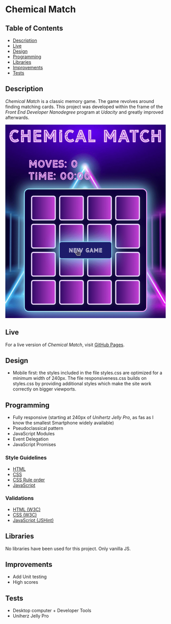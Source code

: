 # Chemical Match

## Table of Contents
- [Description](#description)
- [Live](#live)
- [Design](#design)
- [Programming](#programming)
- [Libraries](#libraries)
- [Improvements](#improvements)
- [Tests](#tests)

## Description
*Chemical Match* is a classic memory game. The game revolves around finding matching cards. This project was developed within the frame of the *Front End Developer Nanodegree* program at *Udacity* and greatly improved afterwards.

![](img/gamedemo.gif)

## Live
For a live version of *Chemical Match*, visit [GitHub Pages](https://vibueno.github.io/chemicalmatch).

## Design
* Mobile first: the styles included in the file styles.css are optimized for a minimum width of 240px. The file responsiveness.css builds on styles.css by providing additional styles which make the site work correctly on bigger viewports.

## Programming
* Fully responsive (starting at 240px of *Unihertz Jelly Pro*, as fas as I know the smallest Smartphone widely available)
* Pseudoclassical pattern
* JavaScript Modules
* Event Delegation
* JavaScript Promises

### Style Guidelines
* [HTML](https://validator.w3.org)
* [CSS](http://udacity.github.io/frontend-nanodegree-styleguide/css.html)
* [CSS Rule order](https://9elements.com/css-rule-order)
* [JavaScript](http://udacity.github.io/frontend-nanodegree-styleguide/javascript.html)

### Validations
* [HTML (W3C)](https://validator.w3.org)
* [CSS (W3C)](https://jigsaw.w3.org/css-validator)
* [JavaScript (JSHint)](https://jshint.com)

## Libraries
No libraries have been used for this project. Only vanilla JS.

## Improvements
* Add Unit testing
* High scores

## Tests
* Desktop computer + Developer Tools
* Uniherz Jelly Pro